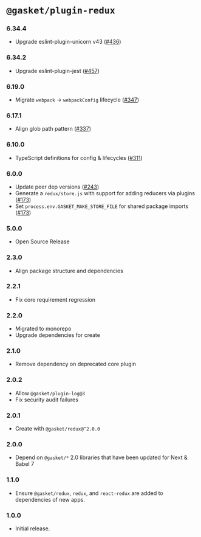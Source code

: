 # `@gasket/plugin-redux`

### 6.34.4

- Upgrade eslint-plugin-unicorn v43 ([#436])

### 6.34.2

- Upgrade eslint-plugin-jest ([#457])

### 6.19.0

- Migrate `webpack` -> `webpackConfig` lifecycle ([#347])

### 6.17.1

- Align glob path pattern ([#337])

### 6.10.0

- TypeScript definitions for config & lifecycles ([#311])

### 6.0.0

- Update peer dep versions ([#243])
- Generate a `redux/store.js` with support for adding reducers via plugins ([#173])
- Set `process.env.GASKET_MAKE_STORE_FILE` for shared package imports ([#173])

### 5.0.0

- Open Source Release

### 2.3.0

- Align package structure and dependencies

### 2.2.1

- Fix core requirement regression

### 2.2.0

- Migrated to monorepo
- Upgrade dependencies for create

### 2.1.0

- Remove dependency on deprecated core plugin

### 2.0.2

- Allow `@gasket/plugin-log@3`
- Fix security audit failures

### 2.0.1

- Create with `@gasket/redux@^2.0.0`

### 2.0.0

- Depend on `@gasket/*` 2.0 libraries that have been updated for Next & Babel 7

### 1.1.0

- Ensure `@gasket/redux`, `redux`, and `react-redux` are
  added to dependencies of new apps.

### 1.0.0

- Initial release.

<!-- LINKS -->

[#173]: https://github.com/godaddy/gasket/pull/173
[#243]: https://github.com/godaddy/gasket/pull/243
[#311]: https://github.com/godaddy/gasket/pull/311
[#337]: https://github.com/godaddy/gasket/pull/337
[#347]: https://github.com/godaddy/gasket/pull/347
[#436]: https://github.com/godaddy/gasket/pull/436
[#457]: https://github.com/godaddy/gasket/pull/457
